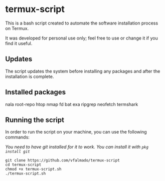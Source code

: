 # termux-script

This is a bash script created to automate the software installation process on Termux.

It was developed for personal use only; feel free to use or change it if you find it useful.

## Updates

The script updates the system before installing any packages and after the installation is complete.

## Installed packages

nala root-repo htop nmap fd bat exa ripgrep neofetch termshark

## Running the script

In order to run the script on your machine, you can use the following commands:

*You need to have git installed for it to work. You can install it with `pkg install git`*

    git clone https://github.com/vfalmado/termux-script
    cd termux-script
    chmod +x termux-script.sh
    ./termux-script.sh
